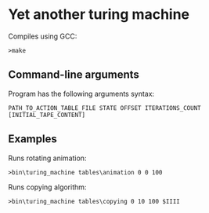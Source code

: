 # Yet another turing machine

Compiles using GCC:
```
>make
```

## Command-line arguments
Program has the following arguments syntax:
```
PATH_TO_ACTION_TABLE_FILE STATE OFFSET ITERATIONS_COUNT [INITIAL_TAPE_CONTENT]
```

## Examples
Runs rotating animation:
```
>bin\turing_machine tables\animation 0 0 100
```

Runs copying algorithm:
```
>bin\turing_machine tables\copying 0 10 100 $IIII
```